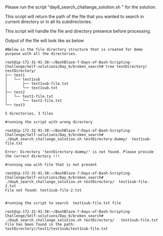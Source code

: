 Please run the script "day6_search_challange_solution.sh <directory-path> <target-file>" for the solution.

This script will return the path of the file that you wanted to search in current directory or in all its subdirectories.

This script will handle the file and directory presence before processing.

Output of the file will look like as below




```
#Below is the file directory structure that is created for demo purpose with all the directories.

root@ip-172-31-91-38:~/BashBlaze-7-Days-of-Bash-Scripting-Challenge/Self-solutions/Day_6/broken_search# tree testDirectory/
testDirectory/
├── test1
│   └── test1sub
│       ├── test1sub-file.txt
│       └── test1sub.txt
├── test2
│   └── test2-file.txt
│       └── test2-file.txt
└── test3

5 directories, 3 files

#running the script with wrong directory

root@ip-172-31-91-38:~/BashBlaze-7-Days-of-Bash-Scripting-Challenge/Self-solutions/Day_6/broken_search# ./day6_search_challange_solution.sh testDirectory-dummy/  test1sub-file.txt

Error: Directory 'testDirectory-dummy/' is not found. Please provide the correct directory !!!

#running now with file that is not present

root@ip-172-31-91-38:~/BashBlaze-7-Days-of-Bash-Scripting-Challenge/Self-solutions/Day_6/broken_search# ./day6_search_challange_solution.sh testDirectory/  test1sub-file-2.txt
File not found: test1sub-file-2.txt


#running the script to search  test1sub-file.txt file

root@ip-172-31-91-38:~/BashBlaze-7-Days-of-Bash-Scripting-Challenge/Self-solutions/Day_6/broken_search# ./day6_search_challange_solution.sh testDirectory/   test1sub-file.txt
File has been found in the path: testDirectory//test1/test1sub/test1sub-file.txt


```

